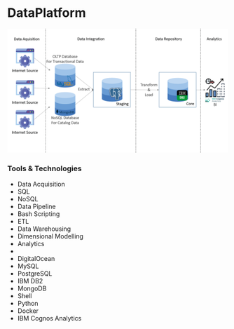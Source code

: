 # DataPlatform

<img src="image.png"/>

### Tools & Technologies
  - Data Acquisition
  - SQL
  - NoSQL
  - Data Pipeline
  - Bash Scripting
  - ETL
  - Data Warehousing
  - Dimensional Modelling
  - Analytics
  -
  - DigitalOcean
  - MySQL
  - PostgreSQL
  - IBM DB2
  - MongoDB
  - Shell
  - Python
  - Docker
  - IBM Cognos Analytics
